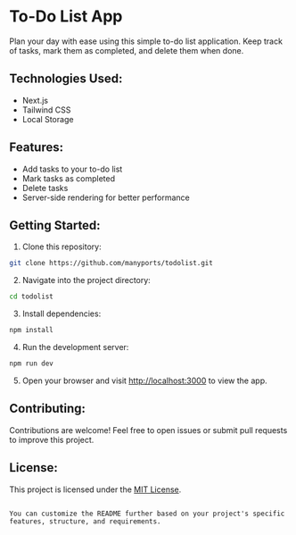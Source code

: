 # To-Do List App

Plan your day with ease using this simple to-do list application. Keep track of tasks, mark them as completed, and delete them when done.

## Technologies Used:

- Next.js
- Tailwind CSS
- Local Storage

## Features:

- Add tasks to your to-do list
- Mark tasks as completed
- Delete tasks
- Server-side rendering for better performance

## Getting Started:

1. Clone this repository:

```bash
git clone https://github.com/manyports/todolist.git
```

2. Navigate into the project directory:

```bash
cd todolist
```

3. Install dependencies:

```bash
npm install
```

4. Run the development server:

```bash
npm run dev
```

5. Open your browser and visit [http://localhost:3000](http://localhost:3000) to view the app.

## Contributing:

Contributions are welcome! Feel free to open issues or submit pull requests to improve this project.

## License:

This project is licensed under the [MIT License](LICENSE).
```

You can customize the README further based on your project's specific features, structure, and requirements.